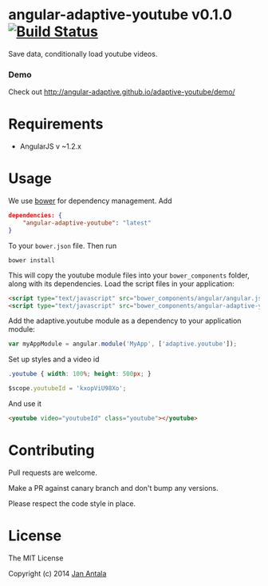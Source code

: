 # angular-adaptive-youtube v0.1.0 [![Build Status](https://travis-ci.org/angular-adaptive/adaptive-youtube.png?branch=master)](https://travis-ci.org/angular-adaptive/adaptive-youtube)

Save data, conditionally load youtube videos.

### Demo

Check out http://angular-adaptive.github.io/adaptive-youtube/demo/

# Requirements

- AngularJS v ~1.2.x

# Usage

We use [bower](http://twitter.github.com/bower/) for dependency management. Add

```json
dependencies: {
    "angular-adaptive-youtube": "latest"
}
```

To your `bower.json` file. Then run

    bower install

This will copy the youtube module files into your `bower_components` folder, along with its dependencies. Load the script files in your application:

```html
<script type="text/javascript" src="bower_components/angular/angular.js"></script>
<script type="text/javascript" src="bower_components/angular-adaptive-youtube/angular-adaptive-youtube.min.js"></script>
```

Add the adaptive.youtube module as a dependency to your application module:

```js
var myAppModule = angular.module('MyApp', ['adaptive.youtube']);
```

Set up styles and a video id
```css
.youtube { width: 100%; height: 500px; } 
```
```js
$scope.youtubeId = 'kxopViU98Xo'; 
```

And use it
```html
<youtube video="youtubeId" class="youtube"></youtube>
```

# Contributing

Pull requests are welcome. 

Make a PR against canary branch and don't bump any versions. 

Please respect the code style in place.

# License

The MIT License

Copyright (c) 2014 [Jan Antala](http://www.janantala.com)
